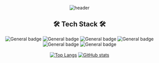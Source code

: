 <div align=center>

![header](https://capsule-render.vercel.app/api?type=cylinder&color=auto&height=300&section=header&text=Hyewon's%20GitHub&fontSize=80)
  
## 🛠 Tech Stack 🛠
![General badge](https://img.shields.io/badge/Java-1E8CBE?style=for-the-badge&logo=Java&logoColor=white)
![General badge](https://img.shields.io/badge/Python-3776AB?style=for-the-badge&logo=python&logoColor=white)
![General badge](https://img.shields.io/badge/C-A8B9CC?style=for-the-badge&logo=C&logoColor=white)
![General badge](https://img.shields.io/badge/HTML5-E34F26?style=for-the-badge&logo=html5&logoColor=white)
![General badge](https://img.shields.io/badge/CSS3-1572B6?style=for-the-badge&logo=css3&logoColor=white)
![General badge](https://img.shields.io/badge/JavaScript-F7DF1E?style=for-the-badge&logo=javascript&logoColor=black)
<br /><br />
[![Top Langs](https://github-readme-stats.vercel.app/api/top-langs/?username=hyewwonn&exclude_repo=github-readme-stats,hyewwonn.github.io)](https://github.com/hyewwonn/github-readme-stats)
[![GitHub stats](https://github-readme-stats.vercel.app/api?username=hyewwonn)](https://github.com/hyewwonn/github-readme-stats)
